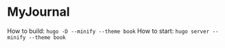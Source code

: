 # MyJournal

How to build: `hugo -D --minify --theme book`
How to start: `hugo server --minify --theme book`